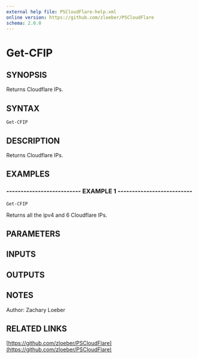 ```yaml
---
external help file: PSCloudFlare-help.xml
online version: https://github.com/zloeber/PSCloudFlare
schema: 2.0.0
---
```


# Get-CFIP

## SYNOPSIS
Returns Cloudflare IPs.

## SYNTAX

```
Get-CFIP
```

## DESCRIPTION
Returns Cloudflare IPs.

## EXAMPLES

### -------------------------- EXAMPLE 1 --------------------------
```
Get-CFIP
```

Returns all the ipv4 and 6 Cloudflare IPs.

## PARAMETERS

## INPUTS

## OUTPUTS

## NOTES
Author: Zachary Loeber

## RELATED LINKS

[https://github.com/zloeber/PSCloudFlare](https://github.com/zloeber/PSCloudFlare)

